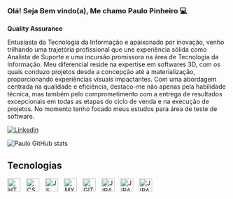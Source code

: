 ### Olá! Seja Bem vindo(a), Me chamo Paulo Pinheiro 💻
**Quality Assurance**

Entusiasta da Tecnologia da Informação e apaixonado por inovação, venho trilhando uma trajetória profissional que une experiência sólida como Analista de Suporte e uma incursão promissora na área de Tecnologia da Informação. Meu diferencial reside na expertise em softwares 3D, com os quais conduzo projetos desde a concepção até a materialização, proporcionando experiências visuais impactantes.
Com uma abordagem centrada na qualidade e eficiência, destaco-me não apenas pela habilidade técnica, mas também pelo comprometimento com a entrega de resultados excepcionais em todas as etapas do ciclo de venda e na execução de projetos.
No momento tenho focado meus estudos para área de teste de software.

[![Linkedin](https://img.shields.io/badge/LinkedIn-0077B5?style=for-the-badge&logo=linkedin&logoColor=white)](https://www.linkedin.com/in/paulohpinheiro/)

![Paulo GitHub stats](https://github-readme-stats.vercel.app/api?username=Paulo-HP&show_icons=true&theme=gruvbox)

## Tecnologias
<img
  align="left"
  alt="HTML5"
  title="HTML5"
  width="30px"
  style="padding-right: 10px;"
  src="https://devicon-website.vercel.app/api/html5/original.svg" />

  <img
  align="left"
  alt="CSS"
  title="CSS"
  width="30px"
  style="padding-right: 10px;"
  src="https://devicon-website.vercel.app/api/css3/original.svg" />

  <img
  align="left"
  alt="JS"
  title="JS"
  width="30px"
  style="padding-right: 10px;"
  src="https://devicon-website.vercel.app/api/javascript/original.svg" />

  <img
  align="left"
  alt="MYSQL"
  title="MYSQL"
  width="30px"
  style="padding-right: 10px;"
  src="https://devicon-website.vercel.app/api/mysql/original.svg" />

  <img
  align="left"
  alt="GIT"
  title="GIT"
  width="30px"
  style="padding-right: 10px;"
  src="https://devicon-website.vercel.app/api/git/original.svg" />

  <img
  align="left"
  alt="JIRA"
  title="JIRA"
  width="30px"
  style="padding-right: 10px;"
  src="https://devicon-website.vercel.app/api/jira/original.svg" />

   <img 
  align="left"
  alt="JIRA"
  title="JIRA"
  width="30px"
  style="padding-right: 10px;"    
    src="https://private-user-images.githubusercontent.com/120729175/422515199-1c453a39-03bd-421d-9d8b-a1a97ab29e59.svg?jwt=eyJhbGciOiJIUzI1NiIsInR5cCI6IkpXVCJ9.eyJpc3MiOiJnaXRodWIuY29tIiwiYXVkIjoicmF3LmdpdGh1YnVzZXJjb250ZW50LmNvbSIsImtleSI6ImtleTUiLCJleHAiOjE3NDE4OTU3NzAsIm5iZiI6MTc0MTg5NTQ3MCwicGF0aCI6Ii8xMjA3MjkxNzUvNDIyNTE1MTk5LTFjNDUzYTM5LTAzYmQtNDIxZC05ZDhiLWExYTk3YWIyOWU1OS5zdmc_WC1BbXotQWxnb3JpdGhtPUFXUzQtSE1BQy1TSEEyNTYmWC1BbXotQ3JlZGVudGlhbD1BS0lBVkNPRFlMU0E1M1BRSzRaQSUyRjIwMjUwMzEzJTJGdXMtZWFzdC0xJTJGczMlMkZhd3M0X3JlcXVlc3QmWC1BbXotRGF0ZT0yMDI1MDMxM1QxOTUxMTBaJlgtQW16LUV4cGlyZXM9MzAwJlgtQW16LVNpZ25hdHVyZT0wMzQ2MTRiZGZmNmVjNTRhYjE4ZTI1MDY2MmZmM2QxN2ZkMTgxNzg3NTkwZTRkNWM2Y2U1ZGMzMDkyOGNlZWQxJlgtQW16LVNpZ25lZEhlYWRlcnM9aG9zdCJ9.8Xhi7RwMbiYyDNDJLz2OhRqq7iknSZHbITQXh7IGTLE" />

  <img
  align="left"
  alt="JIRA"
  title="JIRA"
  width="30px"
  style="padding-right: 10px;"
  src="https://private-user-images.githubusercontent.com/120729175/422516262-c27ea358-e351-48ff-ae0f-aa041bfa8d33.svg?jwt=eyJhbGciOiJIUzI1NiIsInR5cCI6IkpXVCJ9.eyJpc3MiOiJnaXRodWIuY29tIiwiYXVkIjoicmF3LmdpdGh1YnVzZXJjb250ZW50LmNvbSIsImtleSI6ImtleTUiLCJleHAiOjE3NDE4OTU5NjYsIm5iZiI6MTc0MTg5NTY2NiwicGF0aCI6Ii8xMjA3MjkxNzUvNDIyNTE2MjYyLWMyN2VhMzU4LWUzNTEtNDhmZi1hZTBmLWFhMDQxYmZhOGQzMy5zdmc_WC1BbXotQWxnb3JpdGhtPUFXUzQtSE1BQy1TSEEyNTYmWC1BbXotQ3JlZGVudGlhbD1BS0lBVkNPRFlMU0E1M1BRSzRaQSUyRjIwMjUwMzEzJTJGdXMtZWFzdC0xJTJGczMlMkZhd3M0X3JlcXVlc3QmWC1BbXotRGF0ZT0yMDI1MDMxM1QxOTU0MjZaJlgtQW16LUV4cGlyZXM9MzAwJlgtQW16LVNpZ25hdHVyZT1kNGE5NjNiYjQwOTRkMTgwZjY1YTQwZDU3NDJjMDY3MzRkMTQ0NzAzMTdjZGVkMDcyNThmYWZmZGVjMDg5ODQ3JlgtQW16LVNpZ25lZEhlYWRlcnM9aG9zdCJ9.bZJhe0R6Awr1q6A5osN8JBQLob1y3NmlMZ4xsXmP1Vc" />

  

  

 


  




  



  

        
          
  
          
